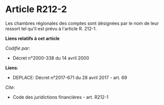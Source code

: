 # Article R212-2

Les chambres régionales des comptes sont désignées par le nom de leur ressort tel qu'il est prévu à l'article R. 212-1.

**Liens relatifs à cet article**

_Codifié par_:

  - Décret n°2000-338 du 14 avril 2000

**Liens**:

  - DEPLACE: Décret n°2017-671 du 28 avril 2017 - art. 69

_Cite_:

  - Code des juridictions financières - art. R212-1
